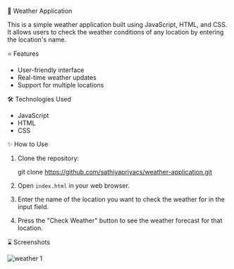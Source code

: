 🌌 Weather Application

This is a simple weather application built using JavaScript, HTML, and CSS. It allows users to check the weather conditions of any location by entering the location's name.

⭐ Features

- User-friendly interface
- Real-time weather updates
- Support for multiple locations

🛠️ Technologies Used

- JavaScript
- HTML
- CSS

 ✨ How to Use

1. Clone the repository:
   
   git clone https://github.com/sathiyapriyacs/weather-application.git
   
2. Open `index.html` in your web browser.

3. Enter the name of the location you want to check the weather for in the input field.

4. Press the "Check Weather" button to see the weather forecast for that location.

⌛️ Screenshots

![weather 1](https://github.com/sathiyapriyacs/weather-Application/assets/167292003/d897eb08-0ab9-4f48-a34b-54bdcf83017e)







